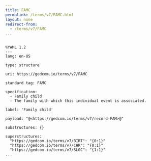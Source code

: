 ```yaml
---
title: FAMC
permalink: /terms/v7/FAMC.html
layout: none
redirect-from:
  - /terms/v7/FAMC
...
```


```

%YAML 1.2
---
lang: en-US

type: structure

uri: https://gedcom.io/terms/v7/FAMC

standard tag: FAMC

specification:
  - Family child
  - The family with which this individual event is associated.

label: 'Family child'

payload: "@<https://gedcom.io/terms/v7/record-FAM>@"

substructures: {}

superstructures:
  "https://gedcom.io/terms/v7/BIRT": "{0:1}"
  "https://gedcom.io/terms/v7/CHR": "{0:1}"
  "https://gedcom.io/terms/v7/SLGC": "{1:1}"
...

```
